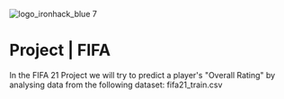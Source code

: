 ![logo_ironhack_blue 7](https://user-images.githubusercontent.com/23629340/40541063-a07a0a8a-601a-11e8-91b5-2f13e4e6b441.png)

# Project | FIFA

In the FIFA 21 Project we will try to predict a player's "Overall Rating" by analysing data from the following dataset: fifa21_train.csv
